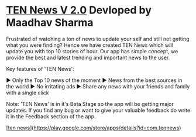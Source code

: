 # [TEN News V 2.0](https://play.google.com/store/apps/details?id=com.tennews) Devloped by Maadhav Sharma

Frustrated of watching a ton of news to update your self and still not getting what you were finding? Hence we have created TEN News which will update you with top 10 stories of hour. Our app has simple concept, we provide the best and latest trending and important news to the user.

Key features of 'TEN News':

► Only the Top 10 news of the moment
► News from the best sources in the world
► No irritating ads
► Share any news with your friends and family with a single click


Note: 'TEN News' is in it's Beta Stage so the app will be getting major updates.
If you find any bug or want to give your valuable feedback do write it in the Feedback section of the app.

[[ten news](https://cdn.dribbble.com/users/4215982/screenshots/7400514/media/e60a04b83003168ee5a04884f76efcca.png)](https://play.google.com/store/apps/details?id=com.tennews)


